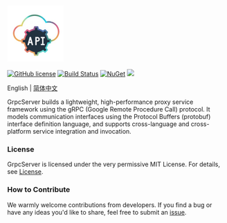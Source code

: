 <p align="left" dir="auto">
  <a href="https://opensource.ganweicloud.com" rel="nofollow">
    <img width="130" height="130" src="src/logo.jpg">
  </a>
</p>

[![GitHub license](https://camo.githubusercontent.com/5eaf3ed8a7e8ccb15c21d967b8635ac79e8b1865da3a5ccf78d2572a3e10738a/68747470733a2f2f696d672e736869656c64732e696f2f6769746875622f6c6963656e73652f646f746e65742f6173706e6574636f72653f636f6c6f723d253233306230267374796c653d666c61742d737175617265)](https://github.com/ganweisoft/GrpcServer/blob/main/LICENSE) [![Build Status](https://github.com/ganweisoft/TOMs/actions/workflows/build.yml/badge.svg)](https://github.com/ganweisoft/TOMs/actions) [![NuGet](https://img.shields.io/nuget/v/IoTCenterHost.Core.Abstraction.svg)](https://www.nuget.org/packages/IoTCenterHost.Core.Abstraction/) ![](https://img.shields.io/badge/join-discord-infomational)

English | [简体中文](README-CN.md)

GrpcServer builds a lightweight, high-performance proxy service framework using the gRPC (Google Remote Procedure Call) protocol. It models communication interfaces using the Protocol Buffers (protobuf) interface definition language, and supports cross-language and cross-platform service integration and invocation.

### License  
GrpcServer is licensed under the very permissive MIT License. For details, see [License](https://github.com/ganweisoft/GrpcServer/blob/main/LICENSE).

### How to Contribute  
We warmly welcome contributions from developers. If you find a bug or have any ideas you'd like to share, feel free to submit an [issue](https://github.com/ganweisoft/GrpcServer/blob/main/CONTRIBUTING.md).
